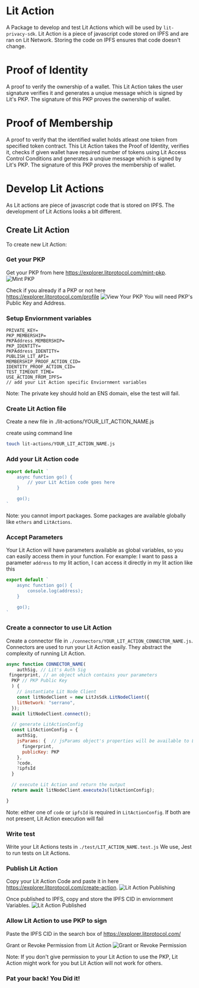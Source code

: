 # Lit Action

A Package to develop and test Lit Actions which will be used by `lit-privacy-sdk`. Lit Action is a piece of javascript code stored on IPFS and are ran on Lit Network. Storing the code on IPFS ensures that code doesn't change.

# Proof of Identity
A proof to verify the ownership of a wallet. This Lit Action takes the user signature verifies it and generates a unqiue message which is signed by Lit's PKP. The signature of this PKP proves the ownership of wallet.

# Proof of Membership
A proof to verify that the identified wallet holds atleast one token from specified token contract. This Lit Action takes the Proof of Identity, verifies it, checks if given wallet have required number of tokens using Lit Access Control Conditions and generates a unqiue message which is signed by Lit's PKP. The signature of this PKP proves the membership of wallet.

#  Develop Lit Actions
As Lit actions are piece of javascript code that is stored on IPFS. The development of Lit Actions looks a bit different.

## Create Lit Action
To create new Lit Action:

### Get your PKP
Get your PKP from here https://explorer.litprotocol.com/mint-pkp.
![Mint PKP](https://nftstorage.link/ipfs/bafybeih3esmop5zrqbswftp5c6xrnrizwnzttsy3hbwqo4vgtyohnaod7m "Mint PKP")

Check if you already if a PKP or not here https://explorer.litprotocol.com/profile
![View Your PKP](https://nftstorage.link/ipfs/bafybeifma7bdt3yekdnwdwd7xzaej3kgtedyi7vfos4jgzi3jmyb3yn7ne "View Your PKP")
You will need PKP's Public Key and Address.

### Setup Enviornment variables
```
PRIVATE_KEY=
PKP_MEMBERSHIP=
PKPAddress_MEMBERSHIP=
PKP_IDENTITY=
PKPAddress_IDENTITY=
PUBLISH_LIT_API=
MEMBERSHIP_PROOF_ACTION_CID=
IDENTITY_PROOF_ACTION_CID=
TEST_TIMEOUT_TIME=
USE_ACTION_FROM_IPFS=
// add your Lit Action specific Enviornment variables
```
Note: The private key should hold an ENS domain, else the test will fail.
### Create Lit Action file
Create a new file in ./lit-actions/YOUR_LIT_ACTION_NAME.js

create using command line
```sh
touch lit-actions/YOUR_LIT_ACTION_NAME.js
```
### Add your Lit Action code
```javascript
export default `
    async function go() {
        // your Lit Action code goes here
    }

    go();
`
```
Note: you cannot import packages. Some packages are available globally like `ethers` and `LitActions`.

### Accept Parameters
Your Lit Action will have parameters available as global variables, so you can easily access them in your function.
For example:
I want to pass a parameter `address` to my lit action, I can access it directly in my lit action like this
```javascript
export default `
    async function go() {
        console.log(address);
    }

    go();
`
```

### Create a connector to use Lit Action
Create a connector file in `./connectors/YOUR_LIT_ACTION_CONNECTOR_NAME.js`. Connectors are used to run your Lit Action easily. They abstract the complexity of running Lit Action.
```javascript
async function CONNECTOR_NAME(
    authSig, // Lit's Auth Sig
 fingerprint, // an object which contains your parameters
  PKP // PKP Public Key
  ) {
    // instantiate Lit Node Client
    const litNodeClient = new LitJsSdk.LitNodeClient({
    litNetwork: "serrano",
  });
  await litNodeClient.connect();

  // generate LitActionConfig
  const LitActionConfig = {
    authSig,
    jsParams: {  // jsParams object's properties will be available to Lit Action as global variable
      fingerprint,
      publicKey: PKP
    },
    ?code,
    ?ipfsId
  }

  // execute Lit Action and return the output
  return await litNodeClient.executeJs(litActionConfig);

}
```
Note: either one of `code` or `ipfsId` is required in `LitActionConfig`. If both are not present, Lit Action execution will fail

### Write test
Write your Lit Actions tests in `./test/LIT_ACTION_NAME.test.js`
We use, Jest to run tests on Lit Actions.

### Publish Lit Action
Copy your Lit Action Code and paste it in here https://explorer.litprotocol.com/create-action.
![Lit Action Publishing](https://nftstorage.link/ipfs/bafybeifp7dm7h5nlfh7gjembuiasb6ym7bjwlf2a5bd3oqlipoidcfu4ou "Lit Action Publishing")

Once published to IPFS, copy and store the IPFS CID in enviornment Variables.
![Lit Action Published](https://nftstorage.link/ipfs/bafybeifsi3kqi5jhuty5kvmqechjq76qfqa2pdyamoet7qbp2gx6nvaoaq "Lit Action Published")

### Allow Lit Action to use PKP to sign
Paste the IPFS CID in the search box of https://explorer.litprotocol.com/

Grant or Revoke Permission from Lit Action
![Grant or Revoke Permission](https://nftstorage.link/ipfs/bafybeibteuwi7u5fd42i2yw6bixu2fftouowq37kv2pck5xsk42lsnkgii "Grant or Revoke Permission")

Note: If you don't give permission to your Lit Action to use the PKP, Lit Action might work for you but Lit Action will not work for others. 

### Pat your back! You Did it!
